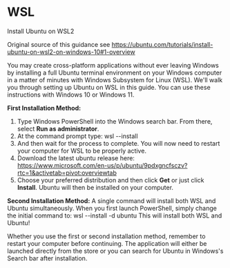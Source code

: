 # WSL
Install Ubuntu on WSL2

Original source of this guidance see https://ubuntu.com/tutorials/install-ubuntu-on-wsl2-on-windows-10#1-overview

You may create cross-platform applications without ever leaving Windows by installing a full Ubuntu terminal environment on your Windows computer in a matter of minutes with Windows Subsystem for Linux (WSL).
We'll walk you through setting up Ubuntu on WSL in this guide. You can use these instructions with Windows 10 or Windows 11.

**First Installation Method:**
1) Type Windows PowerShell into the Windows search bar. From there, select **Run as administrator**.
2) At the command prompt type:
   wsl --install
3) And then wait for the process to complete. You will now need to restart your computer for WSL to be properly active.
4) Download the latest ubuntu release here:
   https://www.microsoft.com/en-us/p/ubuntu/9pdxgncfsczv?rtc=1&activetab=pivot:overviewtab
5) Choose your preferred distribution and then click **Get** or just click **Install**. Ubuntu will then be installed on your computer.

**Second Installation Method:**
A single command will install both WSL and Ubuntu simultaneously. When you first launch PowerShell, simply change the initial command to:
wsl --install -d ubuntu
This will install both WSL and Ubuntu!

Whether you use the first or second installation method, remember to restart your computer before continuing. 
The application will either be launched directly from the store or you can search for Ubuntu in Windows's Search bar after installation.


